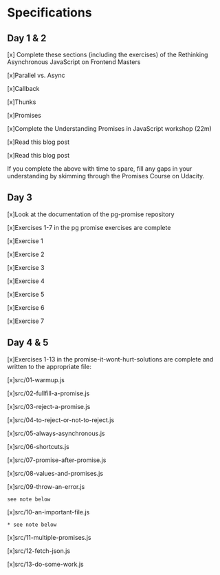 # Specifications

## Day 1 & 2

 [x] Complete these sections (including the exercises) of the Rethinking Asynchronous JavaScript on Frontend Masters
 
 [x]Parallel vs. Async
 
 [x]Callback
 
 [x]Thunks
 
 [x]Promises
 
 [x]Complete the Understanding Promises in JavaScript workshop (22m)
 
 [x]Read this blog post
 
 [x]Read this blog post


If you complete the above with time to spare, fill any gaps in your understanding by skimming through the Promises Course on Udacity.

## Day 3

 [x]Look at the documentation of the pg-promise repository
 
 [x]Exercises 1-7 in the pg promise exercises are complete
 
 [x]Exercise 1
 
 [x]Exercise 2
 
 [x]Exercise 3
 
 [x]Exercise 4
 
 [x]Exercise 5
 
 [x]Exercise 6
 
 [x]Exercise 7

## Day 4 & 5

 [x]Exercises 1-13 in the promise-it-wont-hurt-solutions are complete and written to the appropriate file:
 
 [x]src/01-warmup.js
 
 [x]src/02-fullfill-a-promise.js
 
 [x]src/03-reject-a-promise.js
 
 [x]src/04-to-reject-or-not-to-reject.js
 
 [x]src/05-always-asynchronous.js
 
 [x]src/06-shortcuts.js
 
 [x]src/07-promise-after-promise.js
 
 [x]src/08-values-and-promises.js   
 
 [x]src/09-throw-an-error.js  
 
 
 `see note below
 `
 
 [x]src/10-an-important-file.js 
 
 
 `* see note below
 `
 
 
 [x]src/11-multiple-promises.js
 
 [x]src/12-fetch-json.js
 
 [x]src/13-do-some-work.js

